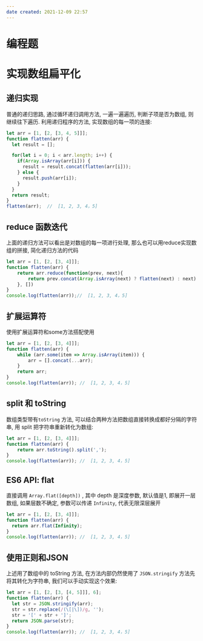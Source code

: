 ```yaml
---
date created: 2021-12-09 22:57
---
```


# 编程题

# 实现数组扁平化

## 递归实现

普通的递归思路, 通过循环递归调用方法, 一遍一遍遍历, 判断子项是否为数组, 则继续往下遍历. 利用递归程序的方法, 实现数组的每一项的连接:

```jsx
let arr = [1, [2, [3, 4, 5]]];
function flatten(arr) {
  let result = [];

  for(let i = 0; i < arr.length; i++) {
    if(Array.isArray(arr[i])) {
      result = result.concat(flatten(arr[i]));
    } else {
      result.push(arr[i]);
    }
  }
  return result;
}
flatten(arr);  //  [1, 2, 3, 4，5]

```

## reduce 函数迭代

上面的递归方法可以看出是对数组的每一项进行处理, 那么也可以用reduce实现数组的拼接, 简化递归方法的代码

```jsx
let arr = [1, [2, [3, 4]]];
function flatten(arr) {
    return arr.reduce(function(prev, next){
        return prev.concat(Array.isArray(next) ? flatten(next) : next)
    }, [])
}
console.log(flatten(arr));//  [1, 2, 3, 4，5]

```

## 扩展运算符

使用扩展运算符和some方法搭配使用

```jsx
let arr = [1, [2, [3, 4]]];
function flatten(arr) {
    while (arr.some(item => Array.isArray(item))) {
        arr = [].concat(...arr);
    }
    return arr;
}
console.log(flatten(arr)); //  [1, 2, 3, 4，5]

```

## split 和 toString

数组类型带有`toString` 方法, 可以结合两种方法把数组直接转换成都好分隔的字符串, 用 split 把字符串重新转化为数组:

```jsx
let arr = [1, [2, [3, 4]]];
function flatten(arr) {
    return arr.toString().split(',');
}
console.log(flatten(arr)); //  [1, 2, 3, 4，5]

```

## ES6 API: flat

直接调用 `Array.flat([depth])` , 其中 depth 是深度参数, 默认值是1, 即展开一层数组, 如果层数不确定, 参数可以传递 `Infinity`, 代表无限深层展开

```jsx
let arr = [1, [2, [3, 4]]];
function flatten(arr) {
  return arr.flat(Infinity);
}
console.log(flatten(arr)); //  [1, 2, 3, 4，5]

```

## 使用正则和JSON

上述用了数组中的 toString 方法, 在方法内部仍然使用了 `JSON.stringify` 方法先将其转化为字符串, 我们可以手动实现这个效果:

```jsx
let arr = [1, [2, [3, [4, 5]]], 6];
function flatten(arr) {
  let str = JSON.stringify(arr);
  str = str.replace(/(\[|\])/g, '');
  str = '[' + str + ']';
  return JSON.parse(str); 
}
console.log(flatten(arr)); //  [1, 2, 3, 4，5]

```
